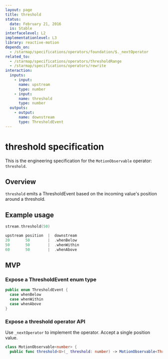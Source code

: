 ```yaml
---
layout: page
title: threshold
status:
  date: February 21, 2016
  is: Stable
interfacelevel: L2
implementationlevel: L3
library: reactive-motion
depends_on:
  - /starmap/specifications/operators/foundation/$._nextOperator
related_to:
  - /starmap/specifications/operators/thresholdRange
  - /starmap/specifications/operators/rewrite
interaction:
  inputs:
    - input:
      name: upstream
      type: number
    - input:
      name: threshold
      type: number
  outputs:
    - output:
      name: downstream
      type: ThresholdEvent
---
```


# threshold specification

This is the engineering specification for the `MotionObservable` operator: `threshold`.

## Overview

`threshold` emits a ThresholdEvent based on the incoming value's position around a threshold.

## Example usage

```swift
stream.threshold(50)

upstream position  |  downstream
20       50        |  .whenBelow
50       50        |  .whenWithin
60       50        |  .whenAbove
```

## MVP

### Expose a ThresholdEvent enum type

```swift
public enum ThresholdEvent {
  case whenBelow
  case whenWithin
  case whenAbove
}
```

### Expose a threshold operator API

Use `_nextOperator` to implement the operator. Accept a single position value.

```swift
class MotionObservable<number> {
  public func threshold<U>(_ threshold: number) -> MotionObservable<ThresholdEvent>
```
